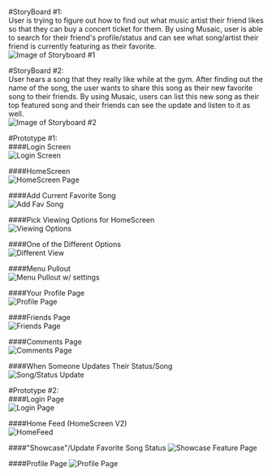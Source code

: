 #StoryBoard #1:<br />
User is trying to figure out how to find out what music artist their friend likes so that they can buy a concert ticket for them. By using Musaic, user is able to search for their friend's profile/status and can see what song/artist their friend is currently featuring as their favorite.<br />
![Image of Storyboard #1](https://github.com/AlvinNgo123/musaic/blob/master/images/Storyboard1.jpg)<br />




#StoryBoard #2:<br />
User hears a song that they really like while at the gym. After finding out the name of the song, the user wants to share this song as their new favorite song to their friends. By using Musaic, users can list this new song as their top featured song and their friends can see the update and listen to it as well. <br />
![Image of Storyboard #2](https://github.com/AlvinNgo123/musaic/blob/master/images/Storyboard2.jpg)<br />


#Prototype #1:<br />
####Login Screen<br />
![Login Screen](https://github.com/AlvinNgo123/musaic/blob/master/images/V1Login%20Screen.jpg)<br />

####HomeScreen<br />
![HomeScreen Page](https://github.com/AlvinNgo123/musaic/blob/master/images/V1Home%20Screen.jpg)<br />

####Add Current Favorite Song<br />
![Add Fav Song](https://github.com/AlvinNgo123/musaic/blob/master/images/V1Home%20ScreenAdd%20Song%20Status.jpg)

####Pick Viewing Options for HomeScreen<br />
![Viewing Options](https://github.com/AlvinNgo123/musaic/blob/master/images/V1Home%20ScreenCategory%20Options.jpg)

####One of the Different Options<br />
![Different View](https://github.com/AlvinNgo123/musaic/blob/master/images/V1Home%20ScreenDifferent%20Category.jpg)<br />

####Menu Pullout<br />
![Menu Pullout w/ settings](https://github.com/AlvinNgo123/musaic/blob/master/images/V1Home%20ScreenMenu%20Pullout.jpg)<br />

####Your Profile Page<br />
![Profile Page](https://github.com/AlvinNgo123/musaic/blob/master/images/V1Profile%20Page.jpg)<br />

####Friends Page<br />
![Friends Page](https://github.com/AlvinNgo123/musaic/blob/master/images/V1Friends.jpg)<br />

####Comments Page<br />
![Comments Page](https://github.com/AlvinNgo123/musaic/blob/master/images/V1Comments.jpg)<br />

####When Someone Updates Their Status/Song<br />
![Song/Status Update](https://github.com/AlvinNgo123/musaic/blob/master/images/V1Home%20ScreenNew%20Status.jpg)<br />


#Prototype #2:<br />
####Login Page<br />
![Login Page](https://github.com/AlvinNgo123/musaic/blob/master/images/V2%20-%20Login.jpg)<br />

####Home Feed (HomeScreen V2)<br />
![HomeFeed](https://github.com/AlvinNgo123/musaic/blob/master/images/V2%20-%20Feed.jpg)<br />

####"Showcase"/Update Favorite Song Status
![Showcase Feature Page](https://github.com/AlvinNgo123/musaic/blob/master/images/V2%20-%20Add%20Page.jpg)

####Profile Page
![Profile Page](https://github.com/AlvinNgo123/musaic/blob/master/images/V2%20-%20Profile.jpg)



